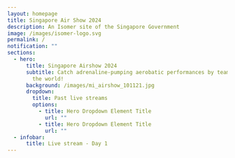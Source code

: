 ```yaml
---
layout: homepage
title: Singapore Air Show 2024
description: An Isomer site of the Singapore Government
image: /images/isomer-logo.svg
permalink: /
notification: ""
sections:
  - hero:
      title: Singapore Airshow 2024
      subtitle: Catch adrenaline-pumping aerobatic performances by teams from around
        the world!
      background: /images/mi_airshow_101121.jpg
      dropdown:
        title: Past live streams
        options:
          - title: Hero Dropdown Element Title
            url: ""
          - title: Hero Dropdown Element Title
            url: ""
  - infobar:
      title: Live stream - Day 1
---
```

